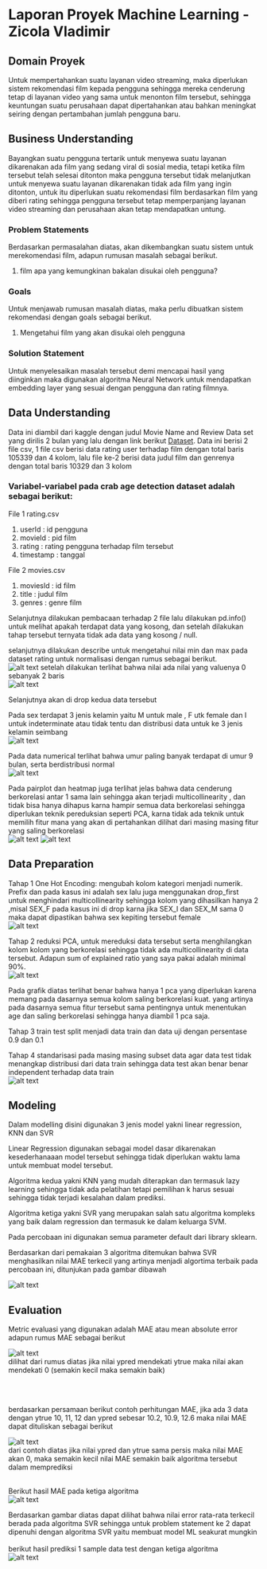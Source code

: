 # Laporan Proyek Machine Learning - Zicola Vladimir

## Domain Proyek
Untuk mempertahankan suatu layanan video streaming, maka diperlukan sistem rekomendasi film kepada pengguna sehingga mereka cenderung tetap di layanan video yang sama untuk menonton film tersebut, sehingga keuntungan suatu perusahaan dapat dipertahankan atau bahkan meningkat seiring dengan pertambahan jumlah pengguna baru.

## Business Understanding

Bayangkan suatu pengguna tertarik untuk menyewa suatu layanan dikarenakan ada film yang sedang viral di sosial media, tetapi ketika film tersebut telah selesai ditonton maka pengguna tersebut tidak melanjutkan untuk menyewa suatu layanan dikarenakan tidak ada film yang ingin ditonton, untuk itu diperlukan suatu rekomendasi film berdasarkan film yang diberi rating sehingga pengguna tersebut tetap memperpanjang layanan video streaming dan perusahaan akan tetap mendapatkan untung.

### Problem Statements
Berdasarkan permasalahan diatas, akan dikembangkan suatu sistem untuk merekomendasi film, adapun rumusan masalah sebagai berikut.
1. film apa yang kemungkinan bakalan disukai oleh pengguna?

### Goals
Untuk menjawab rumusan masalah diatas, maka perlu dibuatkan sistem rekomendasi dengan goals sebagai berikut.
1. Mengetahui film yang akan disukai oleh pengguna

### Solution Statement
Untuk menyelesaikan masalah tersebut demi mencapai hasil yang diinginkan maka digunakan algoritma Neural Network untuk mendapatkan embedding layer yang sesuai dengan pengguna dan rating filmnya.

## Data Understanding
Data ini diambil dari kaggle dengan judul Movie Name and Review Data set yang dirilis 2 bulan yang lalu dengan link berikut [Dataset](https://www.kaggle.com/meetnagadia/movie-rating).
Data ini berisi 2 file csv, 1 file csv berisi data rating user terhadap film dengan total baris 105339 dan 4 kolom, lalu file ke-2 berisi data judul film dan genrenya dengan total baris 10329 dan 3 kolom

### Variabel-variabel pada crab age detection dataset adalah sebagai berikut:
File 1 rating.csv
1. userId          : id pengguna
2. movieId         : pid film
3. rating          : rating pengguna terhadap film tersebut
4. timestamp       : tanggal

File 2 movies.csv
1. moviesId        : id film
2. title           : judul film
3. genres          : genre film

Selanjutnya dilakukan pembacaan terhadap 2 file lalu dilakukan pd.info() untuk melihat apakah terdapat data yang kosong, dan setelah dilakukan tahap tersebut ternyata tidak ada data yang kosong / null.

selanjutnya dilakukan describe untuk mengetahui nilai min dan max pada dataset rating untuk normalisasi dengan rumus sebagai berikut.<br>
![alt text](https://raw.githubusercontent.com/okyx/crabAge/main/describe1.PNG)
setelah dilakukan terlihat bahwa nilai ada nilai yang valuenya 0 sebanyak 2 baris<br>
![alt text](https://raw.githubusercontent.com/okyx/crabAge/main/height0.PNG)


Selanjutnya akan di drop kedua data tersebut

Pada sex terdapat 3 jenis kelamin yaitu M untuk male , F utk female dan I untuk indeterminate atau tidak tentu dan distribusi data untuk ke 3 jenis kelamin seimbang<br>
![alt text](https://raw.githubusercontent.com/okyx/crabAge/main/distribusiSex.PNG) 

Pada data numerical terlihat bahwa umur paling banyak terdapat di umur 9 bulan, serta berdistribusi normal<br>
![alt text](https://raw.githubusercontent.com/okyx/crabAge/main/distribusiNumerical.png) 

Pada pairplot dan heatmap juga terlihat jelas bahwa data cenderung berkorelasi antar 1 sama lain sehingga akan terjadi multicollinearity , dan tidak bisa hanya dihapus karna hampir semua data berkorelasi sehingga diperlukan teknik pereduksian seperti PCA, karna tidak ada teknik untuk memilih fitur mana yang akan di pertahankan dilihat dari masing masing fitur yang saling berkorelasi<br>
![alt text](https://raw.githubusercontent.com/okyx/crabAge/main/pairplot.png)
![alt text](https://raw.githubusercontent.com/okyx/crabAge/main/heatmap.png) 

## Data Preparation
Tahap 1 One Hot Encoding: mengubah kolom kategori menjadi numerik. Prefix dan pada kasus ini adalah sex lalu juga menggunakan drop_first untuk menghindari multicollinearity sehingga kolom yang dihasilkan hanya 2 ,misal SEX_F pada kasus ini di drop karna jika SEX_I dan SEX_M sama 0 maka dapat dipastikan bahwa sex kepiting tersebut female<br>
![alt text](https://raw.githubusercontent.com/okyx/crabAge/main/sexKepiting.PNG) 


Tahap 2 reduksi PCA, untuk mereduksi data tersebut serta menghilangkan kolom kolom yang berkorelasi sehingga tidak ada multicollinearity di data tersebut. Adapun sum of explained ratio yang saya pakai adalah minimal 90%.<br>
![alt text](https://raw.githubusercontent.com/okyx/crabAge/main/pca.png)


Pada grafik diatas terlihat benar bahwa hanya 1 pca yang diperlukan karena memang pada dasarnya semua kolom saling berkorelasi kuat. yang artinya pada dasarnya semua fitur tersebut sama pentingnya untuk menentukan age dan saling berkorelasi sehingga hanya diambil 1 pca saja.

Tahap 3 train test split menjadi data train dan data uji dengan persentase 0.9 dan 0.1 

Tahap 4 standarisasi pada masing masing subset data agar data test tidak menangkap distribusi dari data train sehingga data test akan benar benar independent terhadap data train<br>
![alt text](https://raw.githubusercontent.com/okyx/crabAge/main/scaler.PNG)



## Modeling
Dalam modelling disini digunakan 3 jenis model yakni linear regression, KNN dan SVR


Linear Regression digunakan sebagai model dasar dikarenakan kesederhanaaan model tersebut sehingga tidak diperlukan waktu lama untuk membuat model tersebut.

Algoritma kedua yakni KNN yang mudah diterapkan dan termasuk lazy learning sehingga tidak ada pelatihan tetapi pemilihan k harus sesuai sehingga tidak terjadi kesalahan dalam prediksi.

Algoritma ketiga yakni SVR yang merupakan salah satu algoritma kompleks yang baik dalam regression dan termasuk ke dalam keluarga SVM.

Pada percobaan ini digunakan semua parameter default dari library sklearn.

Berdasarkan dari pemakaian 3 algoritma ditemukan bahwa SVR menghasilkan nilai MAE terkecil yang artinya menjadi algortima terbaik pada percobaan ini, ditunjukan pada gambar dibawah<br>




![alt text](https://raw.githubusercontent.com/okyx/crabAge/main/MAE.PNG)




## Evaluation
Metric evaluasi yang digunakan adalah MAE atau mean absolute error
adapun rumus MAE sebagai berikut<br>


![alt text](https://raw.githubusercontent.com/okyx/crabAge/main/persamaan.PNG)<br>
dilihat dari rumus diatas jika nilai ypred mendekati ytrue maka nilai akan mendekati 0 (semakin kecil maka semakin baik)<br>

<br>
<br>



berdasarkan persamaan berikut contoh perhitungan MAE, jika ada 3 data dengan ytrue 10, 11, 12 dan ypred sebesar 10.2, 10.9, 12.6 maka nilai MAE dapat dituliskan sebagai berikut<br>


![alt text](https://raw.githubusercontent.com/okyx/crabAge/main/penyelesaian.PNG)
<br>
dari contoh diatas jika nilai ypred dan ytrue sama persis maka nilai MAE akan 0, maka semakin kecil nilai MAE semakin baik algoritma tersebut dalam memprediksi
<br>
<br>


Berikut hasil MAE pada ketiga algoritma<br>
![alt text](https://raw.githubusercontent.com/okyx/crabAge/main/MAE.PNG)


Berdasarkan gambar diatas dapat dilihat bahwa nilai error rata-rata terkecil berada pada algoritma SVR sehingga untuk problem statement ke 2 dapat dipenuhi dengan algoritma SVR yaitu membuat model ML seakurat mungkin 
<br><br>
berikut hasil prediksi 1 sample data test dengan ketiga algoritma<br>
![alt text](https://raw.githubusercontent.com/okyx/crabAge/main/prediksi.PNG)

